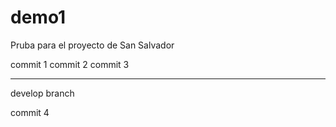 # demo1
Pruba para el proyecto de San Salvador

commit 1
commit 2
commit 3

---

develop branch

commit 4
